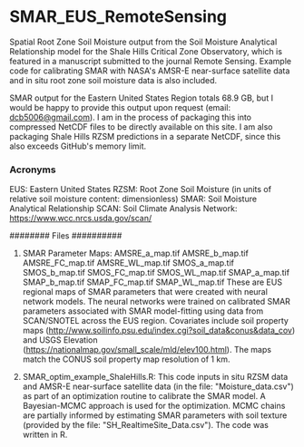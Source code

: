 # SMAR_EUS_RemoteSensing
Spatial Root Zone Soil Moisture output from the Soil Moisture Analytical Relationship model for the Shale Hills Critical Zone Observatory, which is featured in a manuscript submitted to the journal Remote Sensing.  Example code for calibrating SMAR with NASA's AMSR-E near-surface satellite data and in situ root zone soil moisture data is also included.

SMAR output for the Eastern United States Region totals 68.9 GB, but I would be happy to provide this output upon request (email: dcb5006@gmail.com). I am in the process of packaging this into compressed NetCDF files to be directly available on this site. I am also packaging Shale Hills RZSM predictions in a separate NetCDF, since this also exceeds GitHub's memory limit.

### Acronyms ###
EUS: Eastern United States
RZSM: Root Zone Soil Moisture (in units of relative soil moisture content: dimensionless)
SMAR: Soil Moisture Analytical Relationship
SCAN: Soil Climate Analysis Network: https://www.wcc.nrcs.usda.gov/scan/

######## Files ##########
1) SMAR Parameter Maps:
AMSRE_a_map.tif
AMSRE_b_map.tif
AMSRE_FC_map.tif
AMSRE_WL_map.tif
SMOS_a_map.tif
SMOS_b_map.tif
SMOS_FC_map.tif
SMOS_WL_map.tif
SMAP_a_map.tif
SMAP_b_map.tif
SMAP_FC_map.tif
SMAP_WL_map.tif
These are EUS regional maps of SMAR parameters that were created with neural network models.  The neural networks were trained on calibrated SMAR parameters associated with SMAR model-fitting using data from SCAN/SNOTEL across the EUS region.  Covariates include soil property maps (http://www.soilinfo.psu.edu/index.cgi?soil_data&conus&data_cov) and USGS Elevation (https://nationalmap.gov/small_scale/mld/elev100.html).  The maps match the CONUS soil property map resolution of 1 km.

2) SMAR_optim_example_ShaleHills.R:
This code inputs in situ RZSM data and AMSR-E near-surface satellite data (in the file: "Moisture_data.csv") as part of an optimization routine to calibrate the SMAR model. A Bayesian-MCMC approach is used for the optimization. MCMC chains are partially informed by estimating SMAR parameters with soil texture (provided by the file: "SH_RealtimeSite_Data.csv"). The code was written in R.


